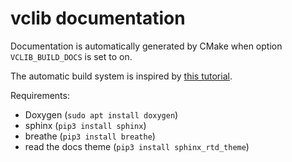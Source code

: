 # vclib documentation

Documentation is automatically generated by CMake when option `VCLIB_BUILD_DOCS` is set to on.

The automatic build system is inspired by [this tutorial](https://devblogs.microsoft.com/cppblog/clear-functional-c-documentation-with-sphinx-breathe-doxygen-cmake/).

Requirements:

 - Doxygen (`sudo apt install doxygen`)
 - sphinx (`pip3 install sphinx`)
 - breathe (`pip3 install breathe`)
 - read the docs theme (`pip3 install sphinx_rtd_theme`)

